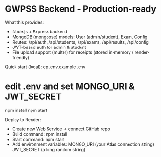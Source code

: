 
GWPSS Backend - Production-ready
==================================

What this provides:
- Node.js + Express backend
- MongoDB (mongoose) models: User (admin/student), Exam, Config
- Routes: /api/auth, /api/students, /api/exams, /api/results, /api/config
- JWT-based auth for admin & student
- File upload support (multer) for receipts (stored in-memory / render-friendly)

Quick start (local):
  cp .env.example .env
  # edit .env and set MONGO_URI & JWT_SECRET
  npm install
  npm start

Deploy to Render:
  - Create new Web Service -> connect GitHub repo
  - Build command: npm install
  - Start command: npm start
  - Add environment variables:
     MONGO_URI  (your Atlas connection string)
     JWT_SECRET (a long random string)
